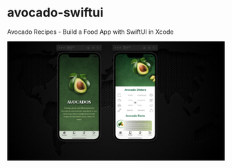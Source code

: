 # avocado-swiftui
Avocado Recipes - Build a Food App with SwiftUI in Xcode

<img src="./avocado.png" /> 
